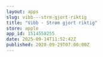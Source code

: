 ```yaml
---
layout: apps
slug: vibb---strm-gjort-riktig
title: "Vibb - Strøm gjort riktig"
store: apple
app_id: 1514558255
date: 2025-09-14T11:52:42Z
published: 2020-09-29T07:00:00Z
---
```

